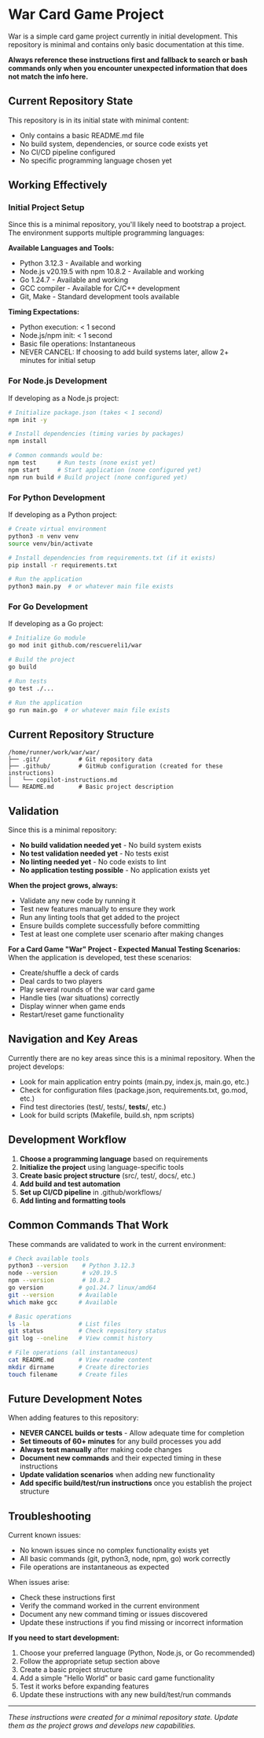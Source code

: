 # War Card Game Project

War is a simple card game project currently in initial development. This repository is minimal and contains only basic documentation at this time.

**Always reference these instructions first and fallback to search or bash commands only when you encounter unexpected information that does not match the info here.**

## Current Repository State

This repository is in its initial state with minimal content:
- Only contains a basic README.md file
- No build system, dependencies, or source code exists yet
- No CI/CD pipeline configured
- No specific programming language chosen yet

## Working Effectively

### Initial Project Setup
Since this is a minimal repository, you'll likely need to bootstrap a project. The environment supports multiple programming languages:

**Available Languages and Tools:**
- Python 3.12.3 - Available and working
- Node.js v20.19.5 with npm 10.8.2 - Available and working  
- Go 1.24.7 - Available and working
- GCC compiler - Available for C/C++ development
- Git, Make - Standard development tools available

**Timing Expectations:**
- Python execution: < 1 second
- Node.js/npm init: < 1 second
- Basic file operations: Instantaneous
- NEVER CANCEL: If choosing to add build systems later, allow 2+ minutes for initial setup

### For Node.js Development
If developing as a Node.js project:
```bash
# Initialize package.json (takes < 1 second)
npm init -y

# Install dependencies (timing varies by packages)
npm install

# Common commands would be:
npm test      # Run tests (none exist yet)
npm start     # Start application (none configured yet)
npm run build # Build project (none configured yet)
```

### For Python Development  
If developing as a Python project:
```bash
# Create virtual environment
python3 -m venv venv
source venv/bin/activate

# Install dependencies from requirements.txt (if it exists)
pip install -r requirements.txt

# Run the application
python3 main.py  # or whatever main file exists
```

### For Go Development
If developing as a Go project:
```bash
# Initialize Go module
go mod init github.com/rescuereli1/war

# Build the project
go build

# Run tests
go test ./...

# Run the application  
go run main.go  # or whatever main file exists
```

## Current Repository Structure

```
/home/runner/work/war/war/
├── .git/           # Git repository data
├── .github/        # GitHub configuration (created for these instructions)
│   └── copilot-instructions.md
└── README.md       # Basic project description
```

## Validation

Since this is a minimal repository:
- **No build validation needed yet** - No build system exists
- **No test validation needed yet** - No tests exist  
- **No linting needed yet** - No code exists to lint
- **No application testing possible** - No application exists yet

**When the project grows, always:**
- Validate any new code by running it
- Test new features manually to ensure they work
- Run any linting tools that get added to the project
- Ensure builds complete successfully before committing
- Test at least one complete user scenario after making changes

**For a Card Game "War" Project - Expected Manual Testing Scenarios:**
When the application is developed, test these scenarios:
- Create/shuffle a deck of cards
- Deal cards to two players  
- Play several rounds of the war card game
- Handle ties (war situations) correctly
- Display winner when game ends
- Restart/reset game functionality

## Navigation and Key Areas

Currently there are no key areas since this is a minimal repository. When the project develops:
- Look for main application entry points (main.py, index.js, main.go, etc.)
- Check for configuration files (package.json, requirements.txt, go.mod, etc.)
- Find test directories (test/, tests/, __tests__/, etc.)
- Look for build scripts (Makefile, build.sh, npm scripts)

## Development Workflow

1. **Choose a programming language** based on requirements
2. **Initialize the project** using language-specific tools
3. **Create basic project structure** (src/, test/, docs/, etc.)
4. **Add build and test automation**
5. **Set up CI/CD pipeline** in .github/workflows/
6. **Add linting and formatting tools**

## Common Commands That Work

These commands are validated to work in the current environment:

```bash
# Check available tools
python3 --version    # Python 3.12.3
node --version       # v20.19.5  
npm --version        # 10.8.2
go version          # go1.24.7 linux/amd64
git --version       # Available
which make gcc      # Available

# Basic operations
ls -la              # List files
git status          # Check repository status
git log --oneline   # View commit history

# File operations (all instantaneous)
cat README.md       # View readme content
mkdir dirname       # Create directories
touch filename      # Create files
```

## Future Development Notes

When adding features to this repository:
- **NEVER CANCEL builds or tests** - Allow adequate time for completion
- **Set timeouts of 60+ minutes** for any build processes you add
- **Always test manually** after making code changes
- **Document new commands** and their expected timing in these instructions
- **Update validation scenarios** when adding new functionality
- **Add specific build/test/run instructions** once you establish the project structure

## Troubleshooting

Current known issues:
- No known issues since no complex functionality exists yet
- All basic commands (git, python3, node, npm, go) work correctly  
- File operations are instantaneous as expected

When issues arise:
- Check these instructions first
- Verify the command worked in the current environment
- Document any new command timing or issues discovered
- Update these instructions if you find missing or incorrect information

**If you need to start development:**
1. Choose your preferred language (Python, Node.js, or Go recommended)
2. Follow the appropriate setup section above
3. Create a basic project structure
4. Add a simple "Hello World" or basic card game functionality  
5. Test it works before expanding features
6. Update these instructions with any new build/test/run commands

---
*These instructions were created for a minimal repository state. Update them as the project grows and develops new capabilities.*